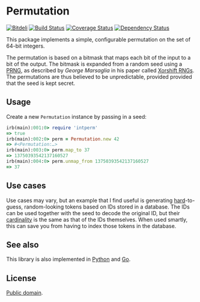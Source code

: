 # Permutation

[![Bitdeli](https://d2weczhvl823v0.cloudfront.net/attilaolah/intperm.rb/trend.png)](https://bitdeli.com/free "Bitdeli Badge")
[![Build Status](https://travis-ci.org/attilaolah/intperm.rb.png?branch=master)](https://travis-ci.org/attilaolah/intperm.rb)
[![Coverage Status](https://coveralls.io/repos/attilaolah/intperm.rb/badge.png?branch=master)](https://coveralls.io/r/attilaolah/intperm.rb)
[![Dependency Status](https://gemnasium.com/attilaolah/intperm.rb.png)](https://gemnasium.com/attilaolah/intperm.rb)

This package implements a simple, configurable permutation on the set of 64-bit
integers.

The permutation is based on a bitmask that maps each bit of the input to a bit
of the output. The bitmask is expanded from a random seed using a [PRNG][1], as
described by *George Marsaglia* in his paper called [Xorshift RNGs][2]. The
permutations are thus believed to be unpredictable, provided provided that the
seed is kept secret.

[1]: //en.wikipedia.org/wiki/Pseudorandom_number_generator
[2]: http://www.jstatsoft.org/v08/i14/paper

## Usage

Create a new `Permutation` instance by passing in a seed:

```ruby
irb(main):001:0> require 'intperm'
=> true
irb(main):002:0> perm = Permutation.new 42
=> #<Permutation:…>
irb(main):003:0> perm.map_to 37
=> 13750393542137160527
irb(main):004:0> perm.unmap_from 13750393542137160527
=> 37
```

## Use cases

Use cases may vary, but an example that I find useful is generating
[hard][4]-to-guess, random-looking tokens based on IDs stored in a database.
The IDs can be used together with the seed to decode the original ID, but their
[cardinality][5] is the same as that of the IDs themselves. When used smartly,
this can save you from having to index those tokens in the database.

[4]: //en.wikipedia.org/wiki/NP-hard
[5]: //en.wikipedia.org/wiki/Cardinality

## See also

This library is also implemented in [Python][7] and [Go][6].

[6]: //github.com/attilaolah/intperm.go
[7]: //github.com/attilaolah/intperm.py

## License

[Public domain][3].

[3]: //github.com/attilaolah/intperm.rb/blob/master/LICENSE
